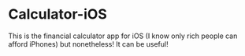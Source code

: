 # Calculator-iOS
This is the financial calculator app for iOS (I know only rich people can afford iPhones) but nonetheless! It can be useful!

